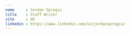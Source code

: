 ```yaml
---
name     : Jordan Sprogis
title    : Staff Writer
site     : db
linkedin : https://www.linkedin.com/in/jordansprogis/
---
```

